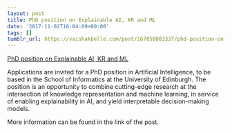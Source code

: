 ```yaml
---
layout: post
title: PhD position on Explainable AI, KR and ML
date: '2017-11-02T16:04:09+00:00'
tags: []
tumblr_url: https://vaishakbelle.com/post/167058803337/phd-position-on-explainable-ai-kr-and-ml
---
```

[PhD position on Explainable AI, KR and ML](https://www.evernote.com/shard/s7/sh/a87c9408-8b32-47b5-ba70-2463c0c20a9d/dadb341f08f4345b0a294b21ae94d66c)  

Applications are invited for a PhD position in Artificial Intelligence, to be based in the School of Informatics at the University of Edinburgh. The position is an opportunity to combine cutting-edge research at the intersection of knowledge representation and machine learning, in service of enabling explainability in AI, and yield interpretable decision-making models.

More information can be found in the link of the post.

